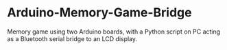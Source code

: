 # Arduino-Memory-Game-Bridge
Memory game using two Arduino boards, with a Python script on PC acting as a Bluetooth serial bridge to an LCD display.

